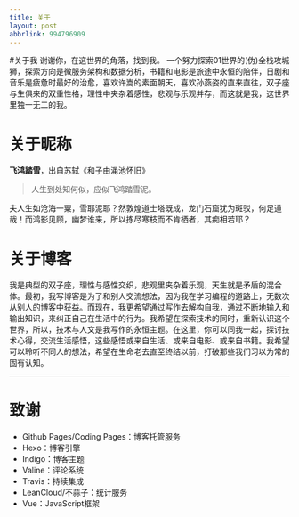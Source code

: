 ```yaml
---
title: 关于
layout: post
abbrlink: 994796909
---
```

#关于我
谢谢你，在这世界的角落，找到我。
一个努力探索01世界的(伪)全栈攻城狮，探索方向是微服务架构和数据分析，书籍和电影是旅途中永恒的陪伴，日剧和音乐是疲惫时最好的治愈，喜欢许嵩的素面朝天，喜欢孙燕姿的直来直往，双子座与生俱来的双重性格，理性中夹杂着感性，悲观与乐观并存，而这就是我，这世界里独一无二的我。

# 关于昵称
**飞鸿踏雪**，出自苏轼《和子由渑池怀旧》
> 人生到处知何似，应似飞鸿踏雪泥。

夫人生如沧海一粟，雪耶泥耶？然敦煌道士塔既成，龙门石窟犹为斑驳，何足道哉！而鸿影见顾，幽梦谁来，所以拣尽寒枝而不肯栖者，其痴相若耶？

# 关于博客
我是典型的双子座，理性与感性交织，悲观里夹杂着乐观，天生就是矛盾的混合体。最初，我写博客是为了和别人交流想法，因为我在学习编程的道路上，无数次从别人的博客中获益。而现在，我更希望通过写作去解构自我，通过不断地输入和输出知识，来纠正自己在生活中的行为。我希望在探索技术的同时，重新认识这个世界，所以，技术与人文是我写作的永恒主题。在这里，你可以同我一起，探讨技术心得，交流生活感悟，这些感悟或来自生活、或来自电影、或来自书籍。我希望可以聆听不同人的想法，希望在生命老去直至终结以前，打破那些我们习以为常的固有认知。
****
# 致谢
-  Github Pages/Coding Pages：博客托管服务
-  Hexo：博客引擎
-  Indigo：博客主题
-  Valine：评论系统
-  Travis：持续集成
-  LeanCloud/不蒜子：统计服务
-  Vue：JavaScript框架